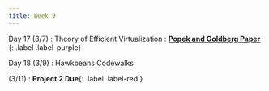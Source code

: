 ```yaml
---
title: Week 9
---
```


Day 17 (3/7)
: Theory of Efficient Virtualization
  : **[Popek and Goldberg Paper](https://www.princeton.edu/~rblee/ELE572Papers/Fall04Readings/secureOS/popek_virtualizable.pdf)** {: .label .label-purple}

Day 18 (3/9)
: Hawkbeans Codewalks

(3/11)
: **Project 2 Due**{: .label .label-red }


